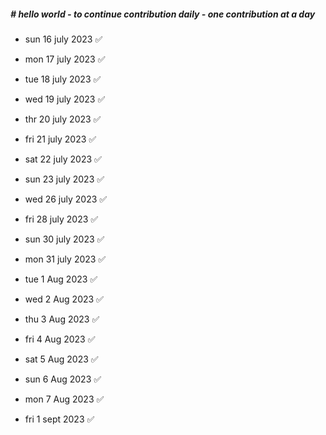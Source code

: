 ##### # hello world - to continue contribution daily - one contribution at a day

- sun 16 july 2023 ✅
- mon 17 july 2023 ✅
- tue 18 july 2023 ✅
- wed 19 july 2023 ✅
- thr 20 july 2023 ✅
- fri 21 july 2023 ✅
- sat 22 july 2023 ✅
- sun 23 july 2023 ✅
- wed 26 july 2023 ✅
- fri 28 july 2023 ✅
- sun 30 july 2023 ✅
- mon 31 july 2023 ✅
- tue 1 Aug 2023 ✅
- wed 2 Aug 2023 ✅
- thu 3 Aug 2023 ✅
- fri 4 Aug 2023 ✅
- sat 5 Aug 2023 ✅
- sun 6 Aug 2023 ✅
- mon 7 Aug 2023 ✅

- fri 1 sept 2023 ✅
